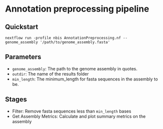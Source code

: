 # Annotation preprocessing pipeline

## Quickstart

```
nextflow run -profile nbis AnnotationPreprocessing.nf --genome_assembly '/path/to/genome_assembly.fasta'
```

## Parameters

* `genome_assembly`: The path to the genome assembly in quotes.
* `outdir`: The name of the results folder
* `min_length`: The minimum_length for fasta sequences in the assembly to be. 

## Stages

* Filter: Remove fasta sequences less than `min_length` bases
* Get Assembly Metrics: Calculate and plot summary metrics on the assembly

